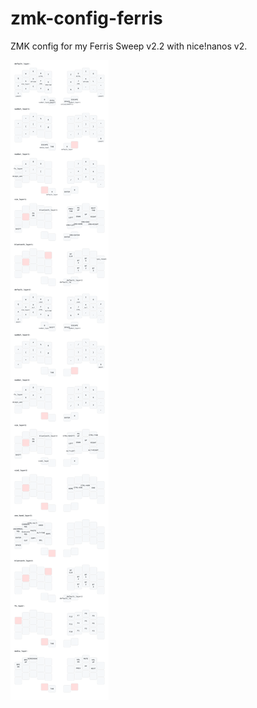 # zmk-config-ferris
ZMK config for my Ferris Sweep v2.2 with nice!nanos v2.

![](https://github.com/SebastianBehrens/zmk-config-ferris/blob/master/keymap_viz.svg?raw=true)
